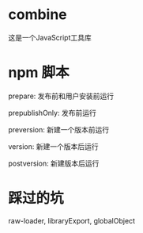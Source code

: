 # combine

这是一个JavaScript工具库

# npm 脚本

prepare: 发布前和用户安装前运行

prepublishOnly: 发布前运行

preversion: 新建一个版本前运行

version: 新建一个版本后运行

postversion: 新建版本后运行

# 踩过的坑

raw-loader, libraryExport, globalObject
